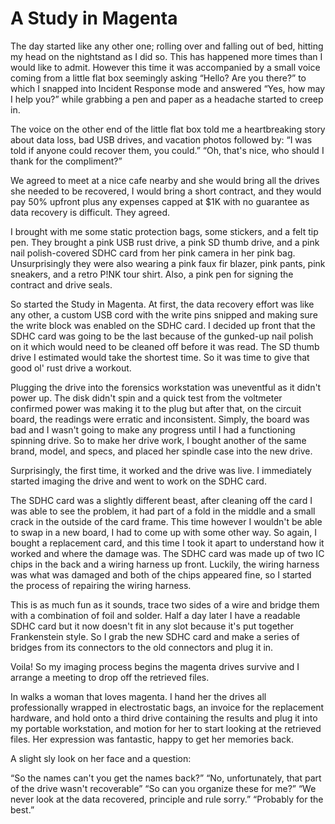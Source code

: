 # A Study in Magenta

The day started like any other one; rolling over and falling out of bed, hitting my head on the nightstand as I did so. This has happened more times than I would like to admit. However this time it was accompanied by a small voice coming from a little flat box seemingly asking “Hello? Are you there?” to which I snapped into Incident Response mode and answered “Yes, how may I help you?” while grabbing a pen and paper as a headache started to creep in.

The voice on the other end of the little flat box told me a heartbreaking story about data loss, bad USB drives, and vacation photos followed by:
“I was told if anyone could recover them, you could.”
“Oh, that's nice, who should I thank for the compliment?”

We agreed to meet at a nice cafe nearby and she would bring all the drives she needed to be recovered, I would bring a short contract, and they would pay 50% upfront plus any expenses capped at $1K with no guarantee as data recovery is difficult. They agreed.

I brought with me some static protection bags, some stickers, and a felt tip pen. They brought a pink USB rust drive, a pink SD thumb drive, and a pink nail polish-covered SDHC card from her pink camera in her pink bag. Unsurprisingly they were also wearing a pink faux fir blazer, pink pants, pink sneakers, and a retro P!NK tour shirt. Also, a pink pen for signing the contract and drive seals.

So started the Study in Magenta. At first, the data recovery effort was like any other, a custom USB cord with the write pins snipped and making sure the write block was enabled on the SDHC card. I decided up front that the SDHC card was going to be the last because of the gunked-up nail polish on it which would need to be cleaned off before it was read. The SD thumb drive I estimated would take the shortest time. So it was time to give that good ol' rust drive a workout.

Plugging the drive into the forensics workstation was uneventful as it didn't power up. The disk didn't spin and a quick test from the voltmeter confirmed power was making it to the plug but after that, on the circuit board, the readings were erratic and inconsistent. Simply, the board was bad and I wasn't going to make any progress until I had a functioning spinning drive. So to make her drive work, I bought another of the same brand, model, and specs, and placed her spindle case into the new drive.

Surprisingly, the first time, it worked and the drive was live. I immediately started imaging the drive and went to work on the SDHC card.

The SDHC card was a slightly different beast, after cleaning off the card I was able to see the problem, it had part of a fold in the middle and a small crack in the outside of the card frame. This time however I wouldn't be able to swap in a new board, I had to come up with some other way. So again, I bought a replacement card, and this time I took it apart to understand how it worked and where the damage was. The SDHC card was made up of two IC chips in the back and a wiring harness up front. Luckily, the wiring harness was what was damaged and both of the chips appeared fine, so I started the process of repairing the wiring harness.

This is as much fun as it sounds, trace two sides of a wire and bridge them with a combination of foil and solder. Half a day later I have a readable SDHC card but it now doesn't fit in any slot because it's put together Frankenstein style. So I grab the new SDHC card and make a series of bridges from its connectors to the old connectors and plug it in.

Voila! So my imaging process begins the magenta drives survive and I arrange a meeting to drop off the retrieved files.

In walks a woman that loves magenta. I hand her the drives all professionally wrapped in electrostatic bags, an invoice for the replacement hardware, and hold onto a third drive containing the results and plug it into my portable workstation, and motion for her to start looking at the retrieved files. Her expression was fantastic, happy to get her memories back.

A slight sly look on her face and a question:

“So the names can't you get the names back?”
“No, unfortunately, that part of the drive wasn't recoverable”
“So can you organize these for me?”
“We never look at the data recovered, principle and rule sorry.”
“Probably for the best.”
